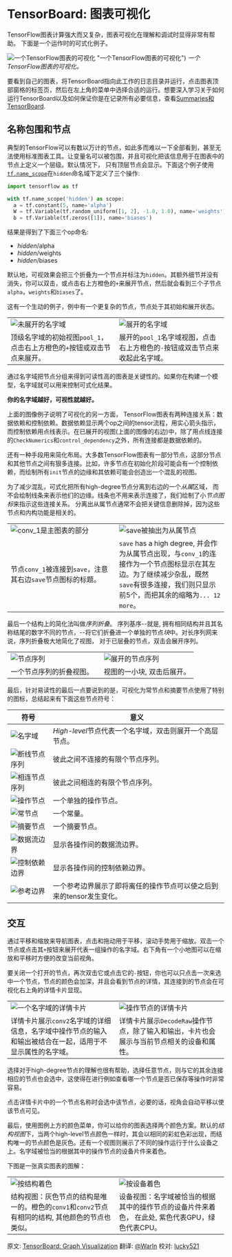 # TensorBoard: 图表可视化 <a class="md-anchor" id="AUTOGENERATED-tensorboard--graph-visualization"></a>

TensorFlow图表计算强大而又复杂，图表可视化在理解和调试时显得非常有帮助。 下面是一个运作时的可式化例子。

![一个TensorFlow图表的可视化](../images/graph_vis_animation.gif)
"一个TensorFlow图表的可视化")
*一个TensorFlow图表的可视化。*

要看到自己的图表，将TensorBoard指向此工作的日志目录并运行，点击图表顶部窗格的标签页，然后在左上角的菜单中选择合适的运行。想要深入学习关于如何运行TensorBoard以及如何保证你是在记录所有必要信息，查看[Summaries和TensorBoard](../../how_tos/summaries_and_tensorboard/index.md).

## 名称包围和节点 <a class="md-anchor" id="AUTOGENERATED-name-scoping-and-nodes"></a>

典型的TensorFlow可以有数以万计的节点，如此多而难以一下全部看到，甚至无法使用标准图表工具。让变量名可以被包围，并且可视化把该信息用于在图表中的节点上定义一个层级。默认情况下， 只有顶层节点会显示。下面这个例子使用[`tf.name_scope`](../api_docs/python/framework.md#name_scope)在`hidden`命名域下定义了三个操作:

```python
import tensorflow as tf

with tf.name_scope('hidden') as scope:
  a = tf.constant(5, name='alpha')
  W = tf.Variable(tf.random_uniform([1, 2], -1.0, 1.0), name='weights')
  b = tf.Variable(tf.zeros([1]), name='biases')
```

结果是得到了下面三个op命名:

* *hidden*/alpha
* *hidden*/weights
* *hidden*/biases

默认地，可视效果会把三个折叠为一个节点并标注为`hidden`。其额外细节并没有消失，你可以双击，或点击右上方橙色的`+`来展开节点，然后就会看到三个子节点`alpha`，`weights`和`biases`了。

这有一个生动的例子，例中有一个更复杂的节点，节点处于其初始和展开状态。

<table width="100%;">
  <tr>
    <td style="width: 50%;">
      <img src="../images/pool1_collapsed.png" alt="未展开的名字域" title="未展开的名字域" />
    </td>
    <td style="width: 50%;">
      <img src="../images/pool1_expanded.png" alt="展开的名字域" title="展开的名字域" />
    </td>
  </tr>
  <tr>
    <td style="width: 50%;">
      顶级名字域的初始视图<code>pool_1</code>，点击右上方橙色的<code>+</code>按钮或双击节点来展开。
    </td>
    <td style="width: 50%;">
      展开的<code>pool_1</code>名字域视图，点击右上方橙色的<code>-</code>按钮或双击节点来收起此名字域。
    </td>
  </tr>
</table>

通过名字域把节点分组来得到可读性高的图表是关键性的。如果你在构建一个模型，名字域就可以用来控制可式化结果。

**你的名字域越好，可视性就越好。**

上面的图像例子说明了可视化的另一方面， TensorFlow图表有两种连接关系：数据依赖和控制依赖。数据依赖显示两个op之间的tensor流程，用实心箭头指示，而控制依赖用点线表示。在已展开的视图(上面的图像的右边)中，除了用点线连接的`CheckNumerics`和`control_dependency`之外，所有连接都是数据依赖的。

还有一种手段用来简化布局。大多数TensorFlow图表有一部分节点，这部分节点和其他节点之间有狠多连接。比如，许多节点在初始化阶段可能会有一个控制依赖，而绘制所有`init`节点的边缘和其依赖可能会创造出一个混乱的视图。

为了减少混乱，可式化把所有high-degree节点分离到右边的一个*从属*区域， 而不会绘制线条来表示他们的边缘。线条也不用来表示连接了，我们绘制了小*节点图标*来指示这些连接关系。
分离出从属节点通常不会把关键信息删除掉，因为这些节点和内构功能是相关的。

<table width="100%;">
  <tr>
    <td style="width: 50%;">
      <img src="../images/conv_1.png" alt="conv_1是主图表的部分" title="conv_1是主图表的部分" />
    </td>
    <td style="width: 50%;">
      <img src="../images/save.png" alt="save被抽出为从属节点" title="save被抽出为从属节点" />
    </td>
  </tr>
  <tr>
    <td style="width: 50%;">
      节点<code>conv_1</code>被连接到<code>save</code>，注意其右边<code>save</code>节点图标的标题。
    </td>
    <td style="width: 50%;">
      <code>save</code> has a high degree, 并会作为从属节点出现，与<code>conv_1</code>的连接作为一个节点图标显示在其左边。为了继续减少杂乱，既然<code>save</code>有很多连接，我们则只显示前5个，而把其余的缩略为<code>... 12 more</code>。
    </td>
  </tr>
</table>

最后一个结构上的简化法叫做*序列折叠*。 序列基序--就是, 拥有相同结构并且其名称结尾的数字不同的节点，--将它们折叠进一个单独的节点*块*中。对长序列网来说，序列折叠极大地简化了视图， 对于已层叠的节点，双击会展开序列。

<table width="100%;">
  <tr>
    <td style="width: 50%;">
      <img src="../imagesseries.png" alt="节点序列" title="节点序列" />
    </td>
    <td style="width: 50%;">
      <img src="../images/series_expanded.png" alt="展开的节点序列" title="展开的节点序列" />
    </td>
  </tr>
  <tr>
    <td style="width: 50%;">
      一个节点序列的折叠视图。
    </td>
    <td style="width: 50%;">
      视图的一小块, 双击后展开。
    </td>
  </tr>
</table>

最后，针对易读性的最后一点要说到的是，可视化为常节点和摘要节点使用了特别的图标，总结起来有下面这些节点符号：

符号 | 意义
--- | ---
![名字域](../images/namespace_node.png "名字域") | *High-level*节点代表一个名字域，双击则展开一个高层节点。
![断线节点序列](../images/horizontal_stack.png "断线节点序列") | 彼此之间不连接的有限个节点序列。
![相连节点序列](../images/vertical_stack.png "相连节点序列") | 彼此之间相连的有限个节点序列。
![操作节点](../images/op_node.png "操作节点") | 一个单独的操作节点。
![常节点](../images/constant.png "常节点") | 一个常量。
![摘要节点](../images/summary.png "摘要节点") | 一个摘要节点。
![数据流边界](../images/dataflow_edge.png "数据流边界") | 显示各操作间的数据流边界。
![控制依赖边界](../images/control_edge.png "控制依赖边界") | 显示各操作间的控制依赖边界。
![参考边界](../images/reference_edge.png "参考边界") | 一个参考边界展示了即将离任的操作节点可以使之后到来的tensor发生变化。

## 交互 <a class="md-anchor" id="AUTOGENERATED-interaction"></a>

通过平移和缩放来导航图表，点击和拖动用于平移，滚动手势用于缩放。双击一个节点或点击其`+`按钮来展开代表一组操作的名字域。右下角有一个小地图可以在缩放和平移时方便的改变当前视角。

要关闭一个打开的节点，再次双击它或点击它的`-`按钮，你也可以只点击一次来选中一个节点，节点的颜色会加深，并且会看到节点的详情，其连接到的节点会在可视化右上角的详情卡片显现。

<table width="100%;">
  <tr>
    <td style="width: 50%;">
      <img src="../images/infocard.png" alt="一个名字域的详情卡片" title="一个名字域的详情卡片" />
    </td>
    <td style="width: 50%;">
      <img src="../images/infocard_op.png" alt="操作节点的详情卡片" title="操作节点的详情卡片" />
    </td>
  </tr>
  <tr>
    <td style="width: 50%;">
      详情卡片展示<code>conv2</code>名字域的详细信息，名字域中操作节点的输入和输出被结合在一起，适用于不显示属性的名字域。
    </td>
    <td style="width: 50%;">
      详情卡片展示<code>DecodeRaw</code>操作节点，除了输入和输出，卡片也会展示与当前节点相关的设备和属性。
    </td>
  </tr>
</table>

选择对于high-degree节点的理解也很有帮助，选择任意节点，则与它的其余连接相应的节点也会选中，这使得在进行例如查看哪一个节点是否已保存等操作时非常容易。

点击详情卡片中的一个节点名称时会选中该节点，必要的话，视角会自动平移以使该节点可见。

最后，使用图例上方的颜色菜单，你可以给你的图表选择两个颜色方案。默认的*结构视图*下，当两个high-level节点颜色一样时，其会以相同的彩虹色彩出现，而结构唯一的节点颜色是灰色。还有一个视图则展示了不同的操作运行于什么设备之上。名字域被恰当的根据其中的操作节点的设备片件来着色。

下图是一张真实图表的图解：

<table width="100%;">
  <tr>
    <td style="width: 50%;">
      <img src="../images/colorby_structure.png" alt="按结构着色" title="按结构着色" />
    </td>
    <td style="width: 50%;">
      <img src="../images/colorby_device.png" alt="按设备着色" title="按设备着色" />
    </td>
  </tr>
  <tr>
    <td style="width: 50%;">
      结构视图：灰色节点的结构是唯一的。橙色的<code>conv1</code>和<code>conv2</code>节点有相同的结构, 其他颜色的节点也类似。
    </td>
    <td style="width: 50%;">
      设备视图：名字域被恰当的根据其中的操作节点的设备片件来着色， 在此处, 紫色代表GPU，绿色代表CPU。
    </td>
  </tr>
</table>

原文: [TensorBoard: Graph Visualization](../images/index.html#tensorboard-graph-visualization)
翻译: [@Warln](https://github.com/Warln)  校对: [lucky521](https://github.com/lucky521)

